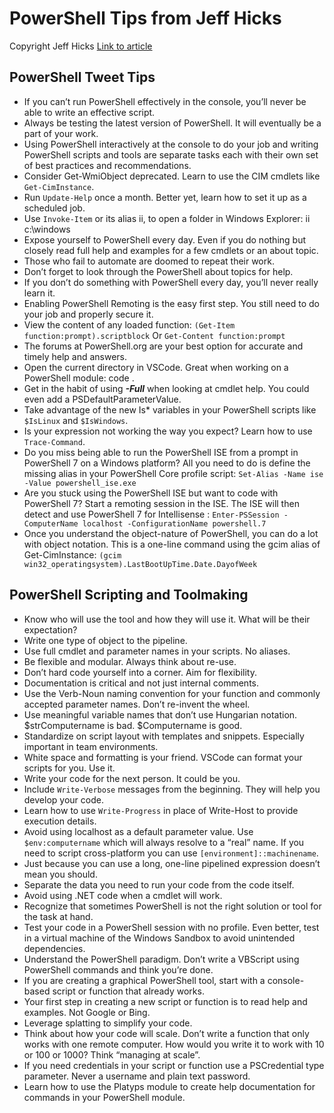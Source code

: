 # PowerShell Tips from Jeff Hicks

Copyright Jeff Hicks
[Link to article](https://jdhitsolutions.com/blog/powershell-tips-tricks-and-advice/)

## PowerShell Tweet Tips

* If you can’t run PowerShell effectively in the console, you’ll never be able to write an effective script.
* Always be testing the latest version of PowerShell. It will eventually be a part of your work.
* Using PowerShell interactively at the console to do your job and writing PowerShell scripts and tools are separate tasks each with their own set of best practices and recommendations.
* Consider Get-WmiObject deprecated. Learn to use the CIM cmdlets like `Get-CimInstance`.
* Run `Update-Help` once a month. Better yet, learn how to set it up as a scheduled job.
* Use `Invoke-Item` or its alias ii, to open a folder in Windows Explorer: ii c:\windows
* Expose yourself to PowerShell every day. Even if you do nothing but closely read full help and examples for a few cmdlets or an about topic.
* Those who fail to automate are doomed to repeat their work.
* Don’t forget to look through the PowerShell about topics for help.
* If you don’t do something with PowerShell every day, you’ll never really learn it.
* Enabling PowerShell Remoting is the easy first step. You still need to do your job and properly secure it.
* View the content of any loaded function: `(Get-Item function:prompt).scriptblock` Or `Get-Content function:prompt`
* The forums at PowerShell.org are your best option for accurate and timely help and answers.
* Open the current directory in VSCode. Great when working on a PowerShell module: code .
* Get in the habit of using ***-Full*** when looking at cmdlet help. You could even add a PSDefaultParameterValue.
* Take advantage of the new Is* variables in your PowerShell scripts like `$IsLinux` and `$IsWindows`.
* Is your expression not working the way you expect? Learn how to use `Trace-Command`.
* Do you miss being able to run the PowerShell ISE from a prompt in PowerShell 7 on a Windows platform? All you need to do is define the missing alias in your PowerShell Core profile script: `Set-Alias -Name ise -Value powershell_ise.exe`
* Are you stuck using the PowerShell ISE but want to code with PowerShell 7? Start a remoting session in the ISE. The ISE will then detect and use PowerShell 7 for Intellisense : `Enter-PSSession -ComputerName localhost -ConfigurationName powershell.7`
* Once you understand the object-nature of PowerShell, you can do a lot with object notation. This is a one-line command using the gcim alias of Get-CimInstance:
`(gcim win32_operatingsystem).LastBootUpTime.Date.DayofWeek`

## PowerShell Scripting and Toolmaking

* Know who will use the tool and how they will use it. What will be their expectation?
* Write one type of object to the pipeline.
* Use full cmdlet and parameter names in your scripts. No aliases.
* Be flexible and modular. Always think about re-use.
* Don’t hard code yourself into a corner. Aim for flexibility.
* Documentation is critical and not just internal comments.
* Use the Verb-Noun naming convention for your function and commonly accepted parameter names. Don’t re-invent the wheel.
* Use meaningful variable names that don’t use Hungarian notation. $strComputername is bad. $Computername is good.
* Standardize on script layout with templates and snippets. Especially important in team environments.
* White space and formatting is your friend. VSCode can format your scripts for you. Use it.
* Write your code for the next person. It could be you.
* Include `Write-Verbose` messages from the beginning. They will help you develop your code.
* Learn how to use `Write-Progress` in place of Write-Host to provide execution details.
* Avoid using localhost as a default parameter value. Use `$env:computername` which will always resolve to a “real” name. If you need to script cross-platform you can use `[environment]::machinename`.
* Just because you can use a long, one-line pipelined expression doesn’t mean you should.
* Separate the data you need to run your code from the code itself.
* Avoid using .NET code when a cmdlet will work.
* Recognize that sometimes PowerShell is not the right solution or tool for the task at hand.
* Test your code in a PowerShell session with no profile. Even better, test in a virtual machine of the Windows Sandbox to avoid unintended dependencies.
* Understand the PowerShell paradigm. Don’t write a VBScript using PowerShell commands and think you’re done.
* If you are creating a graphical PowerShell tool, start with a console-based script or function that already works.
* Your first step in creating a new script or function is to read help and examples. Not Google or Bing.
* Leverage splatting to simplify your code.
* Think about how your code will scale. Don’t write a function that only works with one remote computer. How would you write it to work with 10 or 100 or 1000? Think  “managing at scale”.
* If you need credentials in your script or function use a PSCredential type parameter. Never a username and plain text password.
* Learn how to use the Platyps module to create help documentation for commands in your PowerShell module.
